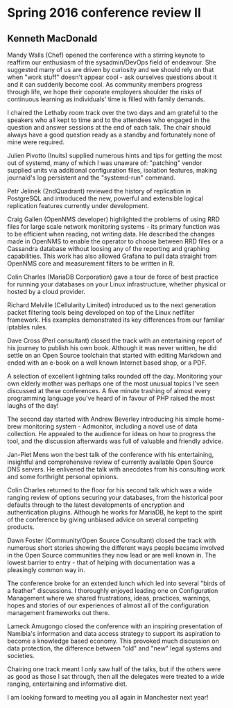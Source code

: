 # Spring 2016 conference review II

## Kenneth MacDonald

Mandy Walls (Chef) opened the conference with a stirring keynote to
reaffirm our enthusiasm of the sysadmin/DevOps field of endeavour.
She suggested many of us are driven by curiosity and we should rely
on that when "work stuff" doesn't appear cool - ask ourselves
questions about it and it can suddenly become cool.  As community
members progress through life, we hope their coporate employers
shoulder the risks of continuous learning as individuals' time is
filled with family demands.

I chaired the Lethaby room track over the two days and am grateful to
the speakers who all kept to time and to the attendees who engaged in
the question and answer sessions at the end of each talk.  The chair
should always have a good question ready as a standby and fortunately
none of mine were required.

Julien Pivotto (Inuits) supplied numerous hints and tips for getting
the most out of systemd, many of which I was unaware of: "patching"
vendor supplied units via additional configuration files, isolation
features, making journald's log persistent and the "systemd-run"
command.

Petr Jelinek (2ndQuadrant) reviewed the history of replication in
PostgreSQL and introduced the new, powerful and extensible logical
replication features currently under development.

Craig Gallen (OpenNMS developer) highlighted the problems of using RRD
files for large scale network monitoring systems - its primary
function was to be efficient when reading, not writing data.  He
described the changes made in OpenNMS to enable the operator to choose
between RRD files or a Cassandra database without loosing any of the
reporting and graphing capabilities.  This work has also allowed
Grafana to pull data straight from OpenNMS core and measurement
filters to be written in R.

Colin Charles (MariaDB Corporation) gave a tour de force of best
practice for running your databases on your Linux infrastructure,
whether physical or hosted by a cloud provider.

Richard Melville (Cellularity Limited) introduced us to the next
generation packet filtering tools being developed on top of the Linux
netfilter framework.  His examples demonstrated its key differences
from our familiar iptables rules.

Dave Cross (Perl consultant) closed the track with an entertaining
report of his journey to publish his own book.  Although it was never
written, he did settle on an Open Source toolchain that started with
editing Markdown and ended with an e-book on a well known Internet
based shop, or a PDF.

A selection of excellent lightning talks rounded off the day.
Monitoring your own elderly mother was perhaps one of the most unusual
topics I've seen discussed at these conferences.  A five minute
trashing of almost every programming language you've heard of in
favour of PHP raised the most laughs of the day!

The second day started with Andrew Beverley introducing his simple
home-brew monitoring system - Admonitor, including a novel use of data
collection.  He appealed to the audience for ideas on how to progress
the tool, and the discussion afterwards was full of valuable and
friendly advice.

Jan-Piet Mens won the best talk of the conference with his
entertaining, insightful and comprehensive review of currently
available Open Source DNS servers.  He enlivened the talk with
anecdotes from his consulting work and some forthright personal
opinions.

Colin Charles returned to the floor for his second talk which was a
wide ranging review of options securing your databases, from the
historical poor defaults through to the latest developments of
encryption and authentication plugins.  Although he works for MariaDB,
he kept to the spirit of the conference by giving unbiased advice on
several competing products.

Dawn Foster (Community/Open Source Consultant) closed the track with
numerous short stories showing the different ways people became
involved in the Open Source communities they now lead or are well
known in.  The lowest barrier to entry - that of helping with
documentation was a pleasingly common way in.

The conference broke for an extended lunch which led into several
"birds of a feather" discussions.  I thoroughly enjoyed leading one on
Configuration Management where we shared frustrations, ideas,
practices, warnings, hopes and stories of our experiences of almost
all of the configuration management frameworks out there.

Lameck Amugongo closed the conference with an inspiring presentation
of Namibia's information and data access strategy to support its
aspiration to become a knowledge based economy.  This provoked much
discussion on data protection, the difference between "old" and "new"
legal systems and societies.

Chairing one track meant I only saw half of the talks, but if the
others were as good as those I sat through, then all the delegates
were treated to a wide ranging, entertaining and informative diet.

I am looking forward to meeting you all again in Manchester next year!
